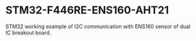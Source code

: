 # STM32-F446RE-ENS160-AHT21
STM32 working example of I2C communication with ENS160 sensor of dual IC breakout board.
